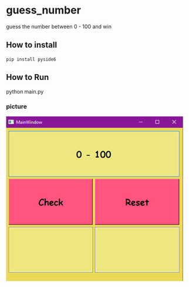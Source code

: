 # guess_number
guess the number between 0 - 100 and win

## How to install

```
pip install pyside6

```

## How to Run
python main.py


### picture
![screen shot](guess_num.png)
